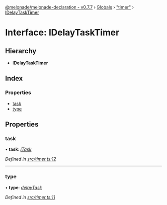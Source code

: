 [@melonade/melonade-declaration - v0.7.7](../README.md) › [Globals](../globals.md) › ["timer"](../modules/_timer_.md) › [IDelayTaskTimer](_timer_.idelaytasktimer.md)

# Interface: IDelayTaskTimer

## Hierarchy

* **IDelayTaskTimer**

## Index

### Properties

* [task](_timer_.idelaytasktimer.md#task)
* [type](_timer_.idelaytasktimer.md#type)

## Properties

###  task

• **task**: *[ITask](_task_.itask.md)*

*Defined in [src/timer.ts:12](https://github.com/devit-tel/melonade-declaration/blob/43597e6/src/timer.ts#L12)*

___

###  type

• **type**: *[delayTask](../enums/_timer_.timertypes.md#delaytask)*

*Defined in [src/timer.ts:11](https://github.com/devit-tel/melonade-declaration/blob/43597e6/src/timer.ts#L11)*
